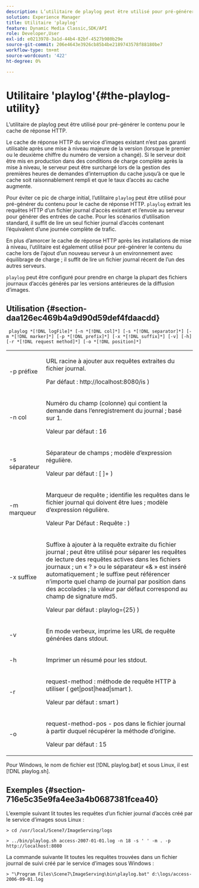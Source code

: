 ```yaml
---
description: L’utilitaire de playlog peut être utilisé pour pré-générer le contenu pour le cache de réponse HTTP.
solution: Experience Manager
title: Utilitaire 'playlog'
feature: Dynamic Media Classic,SDK/API
role: Developer,User
exl-id: e0213978-3a1d-44b4-82bf-4527b980b29e
source-git-commit: 206e4643e3926cb85b4be2189743578f88180be7
workflow-type: tm+mt
source-wordcount: '422'
ht-degree: 0%

---
```


# Utilitaire &#39;playlog&#39;{#the-playlog-utility}

L’utilitaire de playlog peut être utilisé pour pré-générer le contenu pour le cache de réponse HTTP.

Le cache de réponse HTTP du service d’images existant n’est pas garanti utilisable après une mise à niveau majeure de la version (lorsque le premier ou le deuxième chiffre du numéro de version a changé). Si le serveur doit être mis en production dans des conditions de charge complète après la mise à niveau, le serveur peut être surchargé lors de la gestion des premières heures de demandes d’interruption du cache jusqu’à ce que le cache soit raisonnablement rempli et que le taux d’accès au cache augmente.

Pour éviter ce pic de charge initial, l’utilitaire `playlog` peut être utilisé pour pré-générer du contenu pour le cache de réponse HTTP. `playlog` extrait les requêtes HTTP d’un fichier journal d’accès existant et l’envoie au serveur pour générer des entrées de cache. Pour les scénarios d’utilisation standard, il suffit de lire un seul fichier journal d’accès contenant l’équivalent d’une journée complète de trafic.

En plus d’amorcer le cache de réponse HTTP après les installations de mise à niveau, l’utilitaire est également utilisé pour pré-générer le contenu du cache lors de l’ajout d’un nouveau serveur à un environnement avec équilibrage de charge ; il suffit de lire un fichier journal récent de l’un des autres serveurs.

`playlog` peut être configuré pour prendre en charge la plupart des fichiers journaux d’accès générés par les versions antérieures de la diffusion d’images.

## Utilisation {#section-daa126ec469b4a9d90d59def4fdaacdd}

` playlog *[!DNL logFile]* [-n *[!DNL col]*] [-s *[!DNL separator]*] [-m *[!DNL marker]*] [-p *[!DNL prefix]*] [-x *[!DNL suffix]*] [-v] [-h] [-r *[!DNL request method]*] [-o *[!DNL position]*]`

<table id="simpletable_39B9638BCB0F4244B5155C958C044C31"> 
 <tr class="strow"> 
  <td class="stentry"> <p> <span class="codeph"> -p <span class="varname"> préfixe </span> </span> </p> </td> 
  <td class="stentry"> <p>URL racine à ajouter aux requêtes extraites du fichier journal. </p> <p>Par défaut : <span class="filepath"> http://localhost:8080/is </span>) </p> </td> 
 </tr> 
 <tr class="strow"> 
  <td class="stentry"> <p> <span class="codeph"> -n <span class="varname"> col </span> </span> </p> </td> 
  <td class="stentry"> <p>Numéro du champ (colonne) qui contient la demande dans l’enregistrement du journal ; basé sur 1. </p> <p>Valeur par défaut : 16 </p> </td> 
 </tr> 
 <tr class="strow"> 
  <td class="stentry"> <p> <span class="codeph"> -s <span class="varname"> séparateur </span> </span> </p> </td> 
  <td class="stentry"> <p>Séparateur de champs ; modèle d’expression régulière. </p> <p>Valeur par défaut : <span class="codeph"> [ ]+ </span>) </p> </td> 
 </tr> 
 <tr class="strow"> 
  <td class="stentry"> <p> <span class="codeph"> -m <span class="varname"> marqueur </span> </span> </p> </td> 
  <td class="stentry"> <p>Marqueur de requête ; identifie les requêtes dans le fichier journal qui doivent être lues ; modèle d’expression régulière. </p> <p>Valeur Par Défaut : <span class="codeph"> Requête : </span>) </p> </td> 
 </tr> 
 <tr class="strow"> 
  <td class="stentry"> <p> <span class="codeph"> -x <span class="varname"> suffixe </span> </span> </p> </td> 
  <td class="stentry"> <p>Suffixe à ajouter à la requête extraite du fichier journal ; peut être utilisé pour séparer les requêtes de lecture des requêtes actives dans les fichiers journaux ; un « ? » ou le séparateur «&amp; » est inséré automatiquement ; le suffixe peut référencer n’importe quel champ de journal par position dans des accolades ; la valeur par défaut correspond au champ de signature md5. </p> <p>Valeur par défaut : <span class="codeph"> playlog={25} </span>) </p> </td> 
 </tr> 
 <tr class="strow"> 
  <td class="stentry"> <p> <span class="codeph"> -v </span> </p> </td> 
  <td class="stentry"> <p>En mode verbeux, imprime les URL de requête générées dans <span class="codeph"> </span> stdout. </p> </td> 
 </tr> 
 <tr class="strow"> 
  <td class="stentry"> <p> <span class="codeph"> -h </span> </p> </td> 
  <td class="stentry"> <p>Imprimer un résumé pour <span class="codeph"> les </span> stdout. </p> </td> 
 </tr> 
 <tr class="strow"> 
  <td class="stentry"> <p> <span class="codeph"> -r </span> </p> </td> 
  <td class="stentry"> <p>request-method : méthode de requête HTTP à utiliser ( <span class="codeph"> get|post|head|smart </span>). </p> <p>Valeur par défaut : <span class="codeph"> smart </span>) </p> </td> 
 </tr> 
 <tr class="strow"> 
  <td class="stentry"> <p> <span class="codeph"> -o </span> </p> </td> 
  <td class="stentry"> <p>request-method-pos - pos dans le fichier journal à partir duquel récupérer la méthode d’origine. </p> <p>Valeur par défaut : 15 </p> </td> 
 </tr> 
</table>

Pour Windows, le nom de fichier est [!DNL playlog.bat] et sous Linux, il est [!DNL playlog.sh].

## Exemples {#section-716e5c35e9fa4ee3a4b0687381fcea40}

L’exemple suivant lit toutes les requêtes d’un fichier journal d’accès créé par le service d’images sous Linux :

`> cd /usr/local/Scene7/ImageServing/logs`

`> ../bin/playlog.sh access-2007-01-01.log -n 18 -s ' ' -m . -p http://localhost:8080`

La commande suivante lit toutes les requêtes trouvées dans un fichier journal de suivi créé par le service d’images sous Windows :

`> "\Program Files\Scene7\ImageServing\bin\playlog.bat" d:\logs/access-2006-09-01.log`
